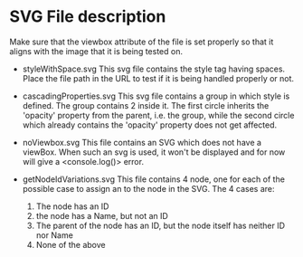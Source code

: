 # SVG File description

Make sure that the viewbox attribute of the file is set properly so that it aligns with the image that it is being tested on.

- styleWithSpace.svg
This svg file contains the style tag having spaces. Place the file path in the URL to test if it is being handled properly or not.

- cascadingProperties.svg
This svg file contains a group <g> in which style is defined. The group contains 2 <circle> inside it. The first circle inherits the 'opacity' property from the parent, i.e. the group, while the second circle which already contains the 'opacity' property does not get affected.

- noViewbox.svg
This file contains an SVG which does not have a viewBox. When such an svg is used, it won't be displayed and for now will give a <console.log()> error.

- getNodeIdVariations.svg
This file contains 4 node, one for each of the possible case to assign an <ID> to the node in the SVG. The 4 cases are:
	1. The node has an ID
	2. the node has a Name, but not an ID
	3. The parent of the node has an ID, but the node itself has neither ID nor Name
	4. None of the above
